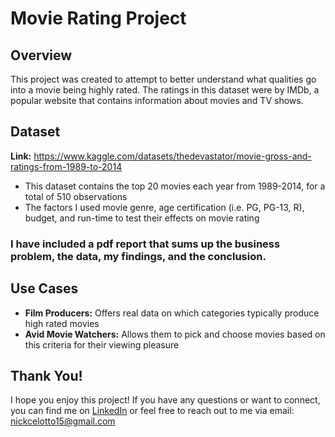 # Movie Rating Project
## Overview
This project was created to attempt to better understand what qualities go into a movie being highly rated. The ratings in this dataset were by IMDb, a popular website that contains information about movies and TV shows. 

## Dataset
**Link:** https://www.kaggle.com/datasets/thedevastator/movie-gross-and-ratings-from-1989-to-2014
- This dataset contains the top 20 movies each year from 1989-2014, for a total of 510 observations
- The factors I used movie genre, age certification (i.e. PG, PG-13, R), budget, and run-time to test their effects on movie rating

### I have included a pdf report that sums up the business problem, the data, my findings, and the conclusion.

## Use Cases
- **Film Producers:** Offers real data on which categories typically produce high rated movies
- **Avid Movie Watchers:** Allows them to pick and choose movies based on this criteria for their viewing pleasure

## Thank You!
I hope you enjoy this project! If you have any questions or want to connect, you can find me on [LinkedIn](https://www.linkedin.com/in/nicholascelotto/) or feel
free to reach out to me via email: nickcelotto15@gmail.com
